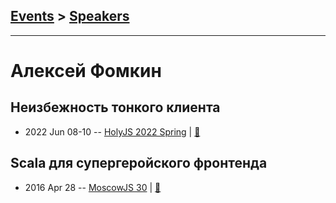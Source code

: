 ## [Events](../README.md) > [Speakers](../speakers.md)
---

# Алексей Фомкин

## Неизбежность тонкого клиента
- 2022 Jun 08-10 -- [HolyJS 2022 Spring](https://youtu.be/hQ48yowgHSY)  | [:notebook:](https://squidex.jugru.team/api/assets/srm/be06c67c-f337-4a1a-b6bd-e840622e0f24/holyjs-2022.6.-neizbezhnosts-tonkogo-klienta.pdf)  
## Scala для супергеройского фронтенда
- 2016 Apr 28 -- [MoscowJS 30](https://www.youtube.com/watch?v=EpEMHcHoftE&index=4)  | [:notebook:](http://slides.com/alekseyfomkin/mjs30-scala-superhero#/)  
